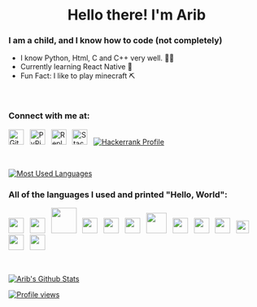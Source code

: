 <h1 align="center">Hello there! I'm Arib</h1>

### I am a child, and I know how to code (not completely)

- I know Python, Html, C and C++ very well. 👨‍🎓
- Currently learning React Native 💯
- Fun Fact: I like to play minecraft ⛏

<br/>

### Connect with me at:
<a href="https://github.com/arib21"><img src="https://github.githubassets.com/favicons/favicon.png" style="width: 30px;" title="Github Profile"></a>&nbsp;&nbsp;
<a href="https://pypi.org/user/arib21"><img src="https://pypi.org/static/images/favicon.6a76275d.ico" style="width: 30px;" title="PyPi Profile"></a>&nbsp;&nbsp;
<a href="https://repl.it/@arib21"><img src="https://repl.it/public/images/favicon.ico" style="width: 30px;" title="Repl.it Profile"></a>&nbsp;&nbsp;
<a href="https://stackoverflow.com/users/13740561/arib21"><img src="https://cdn.sstatic.net/Sites/stackoverflow/Img/favicon.ico?v=ec617d715196" style="width: 30px;" title="Stack Overflow Profile"></a>&nbsp;&nbsp;
<a href="https://www.hackerrank.com/aribmuhtasim22"><img src="https://i.imgur.com/Y40T8Z2h.png" title="Hackerrank Profile"></a>

<br/>

[![Most Used Languages](https://github-readme-stats.vercel.app/api/top-langs/?username=arib21&layout=compact&theme=radical&hide=css)](https://github.com/arib21)

### All of the languages I used and printed "Hello, World":
<img src="https://i.imgur.com/4Sx2jiN.png" width="30"/>&nbsp;&nbsp;
<img src="https://i.imgur.com/E4WmOmM.png" width="30"/>&nbsp;&nbsp;
<img src="https://i.imgur.com/o26cHFv.png" width="50"/>&nbsp;&nbsp;
<img src="https://i.imgur.com/X2Dmicl.png" width="30"/>&nbsp;&nbsp;
<img src="https://i.imgur.com/s5s647F.png" width="30"/>&nbsp;&nbsp;
<img src="https://i.imgur.com/42LOwKX.png" width="30"/>&nbsp;&nbsp;
<img src="https://i.imgur.com/tzMGZ0i.png" width="40"/>&nbsp;&nbsp;
<img src="https://i.imgur.com/FmFOEqo.png" width="30"/>&nbsp;&nbsp;
<img src="https://i.imgur.com/0hxPjcv.png" width="30"/>&nbsp;&nbsp;
<img src="https://i.imgur.com/PzkGlxM.png" width="30"/>&nbsp;&nbsp;
<img src="https://i.imgur.com/5CzM1Uj.png" width="25"/>&nbsp;&nbsp;
<img src="https://i.imgur.com/mA3TD2F.png" width="30"/>&nbsp;&nbsp;
<img src="https://i.imgur.com/RWX7aIP.png" width="30"/>&nbsp;&nbsp;

<br/>

[![Arib's Github Stats](https://github-readme-stats.vercel.app/api?username=arib21&show_icons=true&theme=radical&layout=compact)](https://github.com/arib21)

[![Profile views](https://gpvc.arturio.dev/arib21)](https://github.com/arib21)
